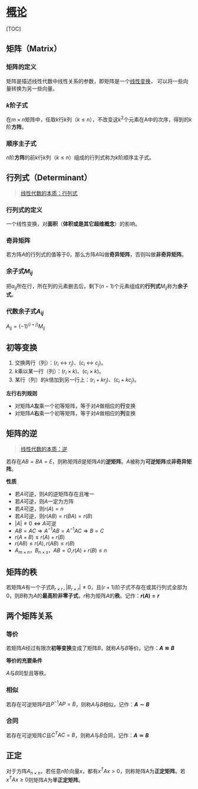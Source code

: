 <link rel='stylesheet' href='../../style/index.css'>
<script src='../../style/index.js'></script>

# [概论](./index.html)

[TOC]

## 矩阵（Matrix）

### 矩阵的定义

矩阵是描述线性代数中线性关系的参数，即矩阵是一个[线性变换](https://www.bilibili.com/video/av6043439)， 可以将一些向量转换为另一些向量。

### $k$阶子式

在$m×n$矩阵中，任取$k$行$k$列（$k≤n$），不改变这$k^2$个元素在A中的次序，得到的$k$阶**方阵**。

### 顺序主子式

$n$阶**方阵**的前$k$行$k$列（$k≤n$）组成的行列式称为$k$阶顺序主子式。

## 行列式（Determinant）

>[线性代数的本质：行列式](https://www.bilibili.com/video/av6179111)

### 行列式的定义

一个线性变换，对**面积**（**体积或是其它超维概念**）的影响。

### 奇异矩阵

若方阵$A$的行列式的值等于0，那么方阵$A$叫做**奇异矩阵**，否则叫做**非奇异矩阵**。

### 余子式$M_{ij}$

把$a_{ij}$所在行，所在列的元素删去后，剩下$(n-1)$个元素组成的**行列式**$M_{ij}$称为**余子式**。

### 代数余子式$A_{ij}$

$A_{ij}=(-1)^{(i+j)}M_{ij}$

## 初等变换

1. 交换两行（列）：$(r_i↔r_j)$、$(c_i↔c_j)$。
1. $k$乘以某一行（列）：$(r_i×k)$、$(c_i×k)$。
1. 某行（列）的$k$倍加到另一行上：$(r_i+kr_j)$、$(c_i+kc_j)$。

**左行右列规则**

- 对矩阵$A$**左**乘一个初等矩阵，等于对$A$做相应的**行**变换
- 对矩阵$A$**右**乘一个初等矩阵，等于对$A$做相应的**列**变换

## 矩阵的逆

>[线性代数的本质：逆](https://www.bilibili.com/video/av6240005)

若存在$AB=BA=E$，则称矩阵$B$是矩阵$A$的**逆矩阵**。$A$被称为**可逆矩阵**或**非奇异矩阵**。

**性质**

- 若$A$可逆，则$A$的逆矩阵存在且唯一
- 若$A$可逆，则$A$一定为方阵
- 若$A$可逆，则$r(A)=n$
- 若$A$可逆，则$r(AB)=r(BA)=r(B)$
- $|A| \neq 0 ⇔ A$可逆
- $AB=AC ⇒ A^{-1}AB=A^{-1}AC ⇒ B=C$
- $r(A+B)≤r(A)+r(B)$
- $r(AB)≤r(A),r(AB)≤r(B)$
- $A_{m×n}$，$B_{n×s}$，$AB=O$,$r(A)+r(B)≤n$

## 矩阵的秩

若矩阵$A$有一个子式$B_{r×r} \,,\, |B_{r×r}| \neq 0$，且$(r+1)$阶子式不存在或其行列式全部为$0$，则$B$称为$A$的**最高阶非零子式**，$r$称为矩阵$A$的**秩**。记作：**$r(A)=r$**

## 两个矩阵关系

### 等价

若矩阵$A$经过有限次**初等变换**变成了矩阵$B$，就称$A$与$B$等价。记作：**$A ≌ B$**

**等价的充要条件**

$A$与$B$同型且等秩。

### 相似

若存在可逆矩阵$P$且$P^{-1}AP=B$，则称$A$与$B$相似，记作：**$A ∼ B$**

### 合同

若存在可逆矩阵$C$且$C^TAC=B$，则称$A$与$B$合同，记作：**$A ≃ B$**

## 正定

对于方阵$A_{n×n}$，若任意$n$阶向量$x$，都有$x^TAx>0$，则称矩阵A为**正定矩阵**。若$x^TAx≥0$则矩阵$A$为**半正定矩阵**。